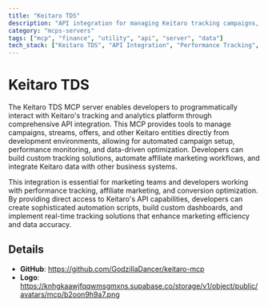 ```yaml
---
title: "Keitaro TDS"
description: "API integration for managing Keitaro tracking campaigns, streams, offers, and performance data."
category: "mcps-servers"
tags: ["mcp", "finance", "utility", "api", "server", "data"]
tech_stack: ["Keitaro TDS", "API Integration", "Performance Tracking", "Affiliate Marketing", "Data Analytics"]
---
```


# Keitaro TDS

The Keitaro TDS MCP server enables developers to programmatically interact with Keitaro's tracking and analytics platform through comprehensive API integration. This MCP provides tools to manage campaigns, streams, offers, and other Keitaro entities directly from development environments, allowing for automated campaign setup, performance monitoring, and data-driven optimization. Developers can build custom tracking solutions, automate affiliate marketing workflows, and integrate Keitaro data with other business systems.

This integration is essential for marketing teams and developers working with performance tracking, affiliate marketing, and conversion optimization. By providing direct access to Keitaro's API capabilities, developers can create sophisticated automation scripts, build custom dashboards, and implement real-time tracking solutions that enhance marketing efficiency and data accuracy.

## Details

- **GitHub**: https://github.com/GodzillaDancer/keitaro-mcp
- **Logo**: https://knhgkaawjfqqwmsgmxns.supabase.co/storage/v1/object/public/avatars/mcp/b2oon9h9a7.png
